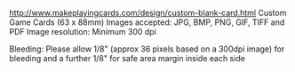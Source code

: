 http://www.makeplayingcards.com/design/custom-blank-card.html
Custom Game Cards (63 x 88mm)
Images accepted: JPG, BMP, PNG, GIF, TIFF and PDF
Image resolution: Minimum 300 dpi

Bleeding: Please allow 1/8" (approx 36 pixels based on a 300dpi image) for bleeding and a further 1/8" for safe area margin inside each side